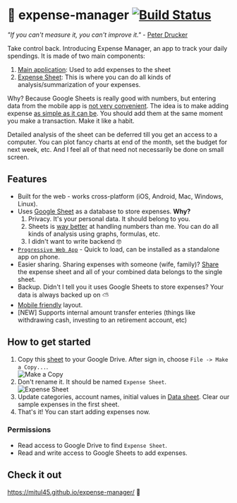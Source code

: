 # 💸 expense-manager [![Build Status](https://travis-ci.org/mitul45/expense-manager.svg?branch=master)](https://travis-ci.org/mitul45/expense-manager)

_"If you can't measure it, you can't improve it."_ - [Peter Drucker](https://en.wikipedia.org/wiki/Peter_Drucker)  

Take control back. Introducing Expense Manager, an app to track your daily spendings. It is made of two main components:
1. [Main application](https://mitul45.github.io/expense-manager/): Used to add expenses to the sheet
2. [Expense Sheet](https://docs.google.com/spreadsheets/d/1NfF1A0UC6qLuOE7eiTsAzNVAskNcYeuPHAkzSURH0Pc/edit#gid=0): This is where you can do all kinds of analysis/summarization of your expenses.

Why? Because Google Sheets is really good with numbers, but entering data from the mobile app is [not very convenient](http://i.imgur.com/NfaGKEI.gifv). The idea is to make adding expense [as simple as it can be](http://i.imgur.com/tg6UzFe.gifv). You should add them at the same moment you make a transaction. Make it like a habit.

Detailed analysis of the sheet can be deferred till you get an access to a computer. You can plot fancy charts at end of the month, set the budget for next week, etc. And I feel all of that need not necessarily be done on small screen.

## Features
- Built for the web - works cross-platform (iOS, Android, Mac, Windows, Linux).  
- Uses [Google Sheet](https://docs.google.com/spreadsheets/d/1NfF1A0UC6qLuOE7eiTsAzNVAskNcYeuPHAkzSURH0Pc/edit?usp=sharing) as a database to store expenses. **Why?**  
    1. Privacy. It's your personal data. It should belong to you.  
    1. Sheets is [way better](https://www.google.co.in/search?q=cool+things+you+can+do+with+excel&oq=cool+things+your+can+do+with+ex&aqs=chrome.1.69i57j0l5.10138j0j4&sourceid=chrome&ie=UTF-8#q=cool+things+you+can+do+with+google+sheets) at handling numbers than me. You can do all kinds of analysis using graphs, formulas, etc.  
    1. I didn't want to write backend :nerd_face:
- [`Progressive Web App`](https://developers.google.com/web/progressive-web-apps/) - Quick to load, can be installed as a standalone app on phone.  
- Easier sharing. Sharing expenses with someone (wife, family)? [Share](https://support.google.com/docs/answer/2494822?co=GENIE.Platform%3DDesktop&hl=en) the expense sheet and all of your combined data belongs to the single sheet.  
- Backup. Didn't I tell you it uses Google Sheets to store expenses? Your data is always backed up on :partly_sunny:
- [Mobile friendly](http://i.imgur.com/vqz7zDA.png) layout.  
- [NEW] Supports internal amount transfer enteries (things like withdrawing cash, investing to an retirement account, etc)

## How to get started
1. Copy this [sheet](https://docs.google.com/spreadsheets/d/1NfF1A0UC6qLuOE7eiTsAzNVAskNcYeuPHAkzSURH0Pc/edit?usp=sharing) to your Google Drive. After sign in, choose `File -> Make a Copy...`.  
 ![Make a Copy](http://i.imgur.com/qpLUsmY.png)
1. Don't rename it. It should be named `Expense Sheet`.  
 ![Expense Sheet](http://i.imgur.com/ncOBzsa.png)
1. Update categories, account names, initial values in [Data sheet](https://docs.google.com/spreadsheets/d/1NfF1A0UC6qLuOE7eiTsAzNVAskNcYeuPHAkzSURH0Pc/edit#gid=1956004401). Clear our sample expenses in the first sheet.
1. That's it! You can start adding expenses now.

### Permissions
- Read access to Google Drive to find `Expense Sheet`.
- Read and write access to Google Sheets to add expenses.

## Check it out
https://mitul45.github.io/expense-manager/ :rocket:
